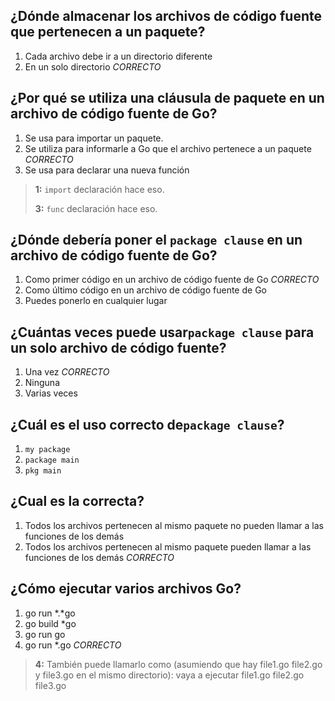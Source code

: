 ## ¿Dónde almacenar los archivos de código fuente que pertenecen a un paquete?
1. Cada archivo debe ir a un directorio diferente
2. En un solo directorio *CORRECTO*


## ¿Por qué se utiliza una cláusula de paquete en un archivo de código fuente de Go?
1. Se usa para importar un paquete.
2. Se utiliza para informarle a Go que el archivo pertenece a un paquete *CORRECTO*
3. Se usa para declarar una nueva función

> **1:** `import` declaración hace eso.
>
>
> **3:** `func` declaración hace eso.
>
>


## ¿Dónde debería poner el `package clause` en un archivo de código fuente de Go?
1. Como primer código en un archivo de código fuente de Go *CORRECTO*
2. Como último código en un archivo de código fuente de Go
3. Puedes ponerlo en cualquier lugar


## ¿Cuántas veces puede usar`package clause` para un solo archivo de código fuente?
1. Una vez *CORRECTO*
2. Ninguna
3. Varias veces


## ¿Cuál es el uso correcto de`package clause`?
1. `my package`
2. `package main`
3. `pkg main`


## ¿Cual es la correcta?
1. Todos los archivos pertenecen al mismo paquete no pueden llamar a las funciones de los demás
2. Todos los archivos pertenecen al mismo paquete pueden llamar a las funciones de los demás *CORRECTO*


## ¿Cómo ejecutar varios archivos Go?
1. go run *.*go
2. go build *go
3. go run go
4. go run *.go *CORRECTO*

> **4:** También puede llamarlo como (asumiendo que hay file1.go file2.go y file3.go en el mismo directorio): vaya a ejecutar file1.go file2.go file3.go
>
>

